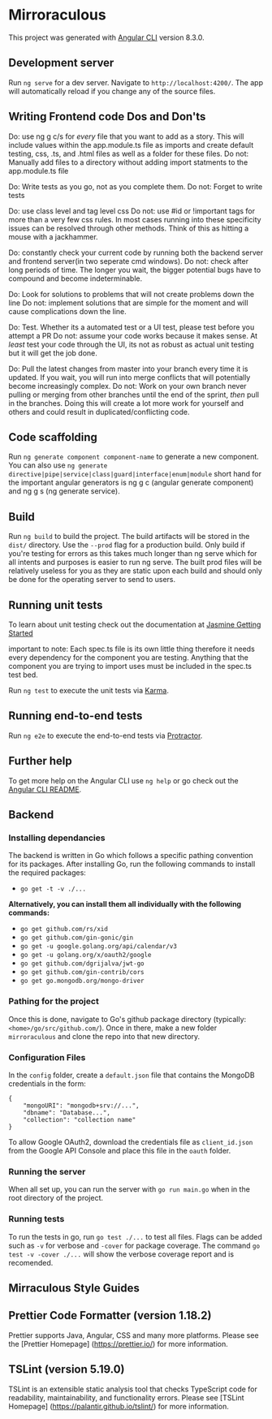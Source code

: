 # Mirroraculous

This project was generated with [Angular CLI](https://github.com/angular/angular-cli) version 8.3.0.

## Development server

Run `ng serve` for a dev server. Navigate to `http://localhost:4200/`. The app will automatically reload if you change any of the source files.

## Writing Frontend code Dos and Don'ts
Do: use ng g c/s for *every* file that you want to add as a story. This will include values within the app.module.ts file as imports and create default testing, css, .ts, and .html files as well as a folder for these files.
Do not: Manually add files to a directory without adding import statments to the app.module.ts file

Do: Write tests as you go, not as you complete them. 
Do not: Forget to write tests

Do: use class level and tag level css
Do not: use #id or !important tags for more than a very few css rules. In most cases running into these specificity issues can be resolved through other methods. Think of this as hitting a mouse with a jackhammer.

Do: constantly check your current code by running both the backend server and frontend server(in two seperate cmd windows).
Do not: check after long periods of time. The longer you wait, the bigger potential bugs have to compound and become indeterminable.

Do: Look for solutions to problems that will not create problems down the line
Do not: implement solutions that are simple for the moment and will cause complications down the line.

Do: Test. Whether its a automated test or a UI test, please test before you attempt a PR
Do not: assume your code works because it makes sense. At *least* test your code through the UI, its not as robust as actual unit testing but it will get the job done.

Do: Pull the latest changes from master into your branch every time it is updated. If you wait, you will run into merge conflicts that will potentially become increasingly complex.
Do not: Work on your own branch never pulling or merging from other branches until the end of the sprint, *then* pull in the branches. Doing this will create a lot more work for yourself and others and could result in duplicated/conflicting code.

## Code scaffolding

Run `ng generate component component-name` to generate a new component. You can also use `ng generate directive|pipe|service|class|guard|interface|enum|module` short hand for the important angular generators is ng g c (angular generate component) and ng g s (ng generate service).

## Build

Run `ng build` to build the project. The build artifacts will be stored in the `dist/` directory. Use the `--prod` flag for a production build. Only build if you're testing for errors as this takes much longer than ng serve which for all intents and purposes is easier to run ng serve. The built prod files will be relatively useless for you as they are static upon each build and should only be done for the operating server to send to users.

## Running unit tests
To learn about unit testing check out the documentation at [Jasmine Getting Started](https://jasmine.github.io/tutorials/your_first_suite)

important to note: Each spec.ts file is its own little thing therefore it needs every dependency for the component you are testing. Anything that the component you are trying to import uses must be included in the spec.ts test bed.


Run `ng test` to execute the unit tests via [Karma](https://karma-runner.github.io).

## Running end-to-end tests

Run `ng e2e` to execute the end-to-end tests via [Protractor](http://www.protractortest.org/).

## Further help

To get more help on the Angular CLI use `ng help` or go check out the [Angular CLI README](https://github.com/angular/angular-cli/blob/master/README.md).

## Backend

### Installing dependancies

The backend is written in Go which follows a specific pathing convention for its packages. After installing Go, run the following commands to install the required packages: 
- `go get -t -v ./...`

**Alternatively, you can install them all individually with the following commands:**
- `go get github.com/rs/xid` 
- `go get github.com/gin-gonic/gin`
- `go get -u google.golang.org/api/calendar/v3`
- `go get -u golang.org/x/oauth2/google`
- `go get github.com/dgrijalva/jwt-go`
- `go get github.com/gin-contrib/cors`
- `go get go.mongodb.org/mongo-driver`

### Pathing for the project

Once this is done, navigate to Go's github package directory (typically: `<home>/go/src/github.com/`). Once in there, make a new folder `mirroraculous` and clone the repo into that new directory. 

### Configuration Files

In the `config` folder, create a `default.json` file that contains the MongoDB credentials in the form: 
```
{
    "mongoURI": "mongodb+srv://...",
    "dbname": "Database...",
    "collection": "collection name"
}
```
To allow Google OAuth2, download the credentials file as `client_id.json` from the Google API Console and place this file in the `oauth` folder.


### Running the server

When all set up, you can run the server with `go run main.go` when in the root directory of the project. 

### Running tests

To run the tests in go, run `go test ./...` to test all files. Flags can be added such as `-v` for verbose and `-cover` for package coverage. The command `go test -v -cover ./...` will show the verbose coverage report and is recomended. 

## Mirraculous Style Guides

## Prettier Code Formatter (version 1.18.2)

Prettier supports Java, Angular, CSS and many more platforms. Please see the [Prettier Homepage] (https://prettier.io/) for more information. 

## TSLint (version 5.19.0)

TSLint is an extensible static analysis tool that checks TypeScript code for readability, maintainability, and functionality errors. Please see [TSLint Homepage] (https://palantir.github.io/tslint/) for more information.



